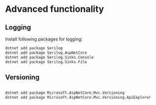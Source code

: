 # Advanced functionality

## Logging

Install following packages for logging:

```sh
dotnet add package Serilog
dotnet add package Serilog.AspNetCore
dotnet add package Serilog.Sinks.Console
dotnet add package Serilog.Sinks.File
```


## Versioning

```sh

dotnet add package Microsoft.AspNetCore.Mvc.Versioning
dotnet add package Microsoft.AspNetCore.Mvc.Versioning.ApiExplorer
```
